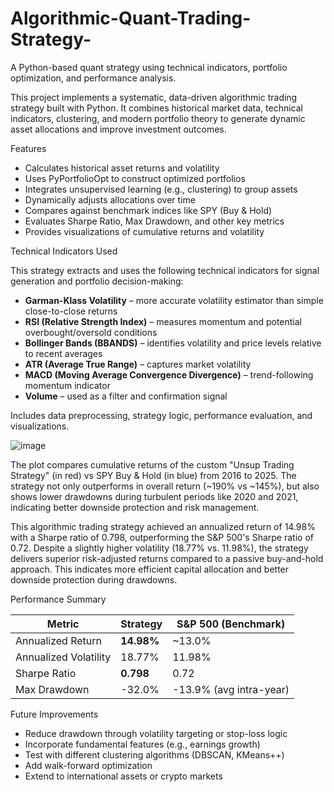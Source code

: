 # Algorithmic-Quant-Trading-Strategy-
A Python-based quant strategy using technical indicators, portfolio optimization, and performance analysis.

This project implements a systematic, data-driven algorithmic trading strategy built with Python. It combines historical market data, technical indicators, clustering, and modern portfolio theory to generate dynamic asset allocations and improve investment outcomes.

Features
- Calculates historical asset returns and volatility
- Uses PyPortfolioOpt to construct optimized portfolios
- Integrates unsupervised learning (e.g., clustering) to group assets
- Dynamically adjusts allocations over time
- Compares against benchmark indices like SPY (Buy & Hold)
- Evaluates Sharpe Ratio, Max Drawdown, and other key metrics
- Provides visualizations of cumulative returns and volatility

Technical Indicators Used

This strategy extracts and uses the following technical indicators for signal generation and portfolio decision-making:

- **Garman-Klass Volatility** – more accurate volatility estimator than simple close-to-close returns
- **RSI (Relative Strength Index)** – measures momentum and potential overbought/oversold conditions
- **Bollinger Bands (BBANDS)** – identifies volatility and price levels relative to recent averages
- **ATR (Average True Range)** – captures market volatility
- **MACD (Moving Average Convergence Divergence)** – trend-following momentum indicator
- **Volume** – used as a filter and confirmation signal

Includes data preprocessing, strategy logic, performance evaluation, and visualizations.

![image](https://github.com/user-attachments/assets/712f6ce0-3209-4573-a399-bd706a7de364)

The plot compares cumulative returns of the custom "Unsup Trading Strategy" (in red) vs SPY Buy & Hold (in blue) from 2016 to 2025.
The strategy not only outperforms in overall return (~190% vs ~145%), but also shows lower drawdowns during turbulent periods like 2020 and 2021, indicating better downside protection and risk management.


This algorithmic trading strategy achieved an annualized return of 14.98% with a Sharpe ratio of 0.798, outperforming the S&P 500's Sharpe ratio of 0.72. Despite a slightly higher volatility (18.77% vs. 11.98%), the strategy delivers superior risk-adjusted returns compared to a passive buy-and-hold approach. This indicates more efficient capital allocation and better downside protection during drawdowns.

Performance Summary

| Metric                 | Strategy        | S&P 500 (Benchmark) |
|------------------------|-----------------|----------------------|
| Annualized Return      | **14.98%**       | ~13.0%               |
| Annualized Volatility  | 18.77%           | 11.98%               |
| Sharpe Ratio           | **0.798**        | 0.72                 |
| Max Drawdown           | -32.0%           | -13.9% (avg intra-year) |


Future Improvements

- Reduce drawdown through volatility targeting or stop-loss logic
- Incorporate fundamental features (e.g., earnings growth)
- Test with different clustering algorithms (DBSCAN, KMeans++)
- Add walk-forward optimization
- Extend to international assets or crypto markets

